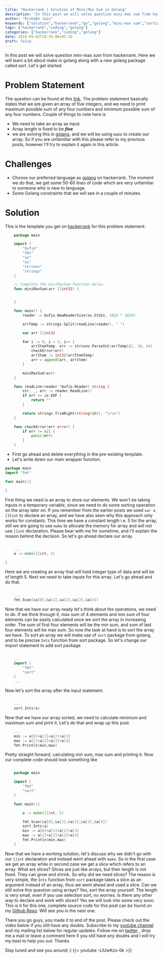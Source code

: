 ```yaml
---
title: "Hackerrank | Solution of Mini-Max Sum in Golang"
description: "In this post we will solve question mini-max sum from hackerrank. Here we will learn a bit about make in golang along with a new golang package called sort. Let's get started."
author: "Rishabh Jain"
keywords: ["solution","hackerrank","go","golang","mini-max sum","sorting","rishabh","jain","rishabh jain","rishabh1403","blog","competitive","coding","programming","tech","technology"]
tags: ["hackerrank","coding","golang"]
categories: ["hackerrank","coding","golang"]
date: 2018-09-02T18:35:00+05:30
draft: false
---
```

In this post we will solve question mini-max sum from hackerrank. Here we will learn a bit about make in golang along with a new golang package called sort. Let's get started.
<!--more-->
# Problem Statement
The question can be found at this [link](https://www.hackerrank.com/challenges/mini-max-sum/problem). The problem statement basically states that we are given an array of five integers, and we need to print maximum possible sum of any four numbers and minimum possible sum of any four numbers.
Couple of things to note here is 

* We need to take an array as input.
* Array length is fixed to be ***five***
* we are solving this in [golang](https://golang.org/), and we will be using `make` to create our array. So if you are unfamiliar with this please refer to my previous posts, however I'll try to explain it again in this article.

# Challenges

* Choose our preferred language as [golang](https://golang.org/) on hackerrank. The moment we do that, we get some 50-60 lines of code which are very unfamiliar to someone who is new to language.
* Some Golang constraints that we will see in a couple of minutes.

# Solution

This is the template you get on [hackerrank](https://www.hackerrank.com/) for this problem statement.

```go
    package main

    import (
        "bufio"
        "fmt"
        "io"
        "os"
        "strconv"
        "strings"
    )

    // Complete the miniMaxSum function below.
    func miniMaxSum(arr []int32) {


    }

    func main() {
        reader := bufio.NewReaderSize(os.Stdin, 1024 * 1024)

        arrTemp := strings.Split(readLine(reader), " ")

        var arr []int32

        for i := 0; i < 5; i++ {
            arrItemTemp, err := strconv.ParseInt(arrTemp[i], 10, 64)
            checkError(err)
            arrItem := int32(arrItemTemp)
            arr = append(arr, arrItem)
        }

        miniMaxSum(arr)
    }

    func readLine(reader *bufio.Reader) string {
        str, _, err := reader.ReadLine()
        if err == io.EOF {
            return ""
        }

        return strings.TrimRight(string(str), "\r\n")
    }

    func checkError(err error) {
        if err != nil {
            panic(err)
        }
    }

```
* First go ahead and delete everything in the pre-existing template.
* Let's write down our main wrapper function.

```go
package main
import "fmt"

func main(){

}
```
First thing we need is an array to store our elements. We won't be taking inputs in a temporary variable, since we need to do some sorting operation on the array later on. If you remember from the earlier posts we used `var a [3]int` to declare an array, and we have also seen why this approach only works for constants. This time we have a constant length i.e. 5 for the array, still we are going to use `make` to allocate the memory for array and will not use `[]int` declaration. Please bear with me for sometime, and I'll explain the reason behind the decision. So let's go ahead declare our array.

```go

    ...
    a := make([]int, 5)

}
```

Here we are creating an array that will hold integer type of data and will be of length 5. Next we need to take inputs for this array. Let's go ahead and do that.

```go

    ...
    fmt.Scan(&a[0],&a[1],&a[2],&a[3],&a[4])

```

Now that we have our array ready let's think about the operations, we need to do. If we think through it, max sum of 4 elements and min sum of four elements can be easily calculated once we sort the array in increasing order. The sum of first four elements will be the min sum, and sum of last four elements will be max sum. So now the task at hand is to sort the array we have. To sort an array we will make use of `sort` package from golang, and to be precise `Ints` function from sort package. So let's change our import statement to add sort package

```go

    ...
    import (
        "fmt"
        "sort"
    )
    ...
```

Now let's sort the array after the input statement.

```go

    ...
    sort.Ints(a)

```

Now that we have our array sorted, we need to calculate minimum and maximum sum and print it. Let's do that and wrap up this post.

```go
    ...
    min := a[0]+a[1]+a[2]+a[3]
    max := a[1]+a[2]+a[3]+a[4]
    fmt.Println(min,max)

```

Pretty straight forward, calculating min sum, max sum and printing it. Now our complete code should look something like

```go

    package main

    import (
        "fmt"
        "sort"
    )

    func main(){

        a := make([]int, 5)

        fmt.Scan(&a[0],&a[1],&a[2],&a[3],&a[4]) 
        sort.Ints(a) 
        min := a[0]+a[1]+a[2]+a[3]
        max := a[1]+a[2]+a[3]+a[4]
        fmt.Println(min,max)
    }

```
Now that we have a working solution, let's discuss why we didn't go with our `[]int` declaration and instead went ahead with `make`. So in the first case we get an array while in second case we get a slice which refers to an array. What are slices? Slices are just like arrays, but their length is not fixed. They can grow and shrink. So why did we need slices? The reason is very simple, the `Ints` function from `sort` package takes a slice as an argument instead of an array, thus we went ahead and used a slice. Can we still solve this question using arrays? Yes, sort the array yourself. The length is very small, even if you use selection sort, no worries. Is there any other way to declare and work with slices? Yes we will look into some very soon. This is it for this one, complete source code for this post can be found on my [Github Repo](https://github.com/rishabh1403/hackerrank-golang-solutions/blob/master/practice/algorithms/warmup/mini-max-sum.go). Will see you in the next one.
 
There you go guys, you made it to end of the post. Please check out the video below if you still have any doubts. Subscribe to my [youtube channel](https://www.youtube.com/channel/UC4syrEYE9_fzeVBajZIyHlA) and my mailing list below for regular updates. Follow me on [twitter](https://www.twitter.com/rishabhjain1403) , drop me a mail or leave a comment here if you still have any doubts and I will try my best to help you out. Thanks

Stay tuned and see you around :)
{{< youtube -LlUwKzx-0k >}}
